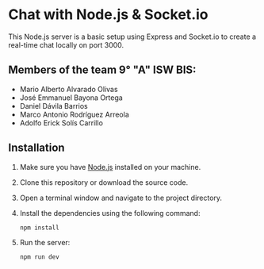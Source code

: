 # Chat with Node.js & Socket.io

This Node.js server is a basic setup using Express and Socket.io to create a real-time chat locally on port 3000.

## Members of the team 9° "A" ISW BIS:
- Mario Alberto Alvarado Olivas
- José Emmanuel Bayona Ortega
- Daniel Dávila Barrios
- Marco Antonio Rodríguez Arreola
- Adolfo Erick Solís Carrillo

## Installation

1. Make sure you have [Node.js](https://nodejs.org/) installed on your machine.

2. Clone this repository or download the source code.

3. Open a terminal window and navigate to the project directory.

4. Install the dependencies using the following command:

   ```bash
   npm install
   ```

5. Run the server:
    ```bash
    npm run dev
